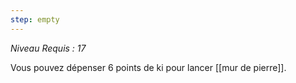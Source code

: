 ```yaml
---
step: empty
---
```

*Niveau Requis : 17*

Vous pouvez dépenser 6 points de ki pour lancer [[mur de pierre]].